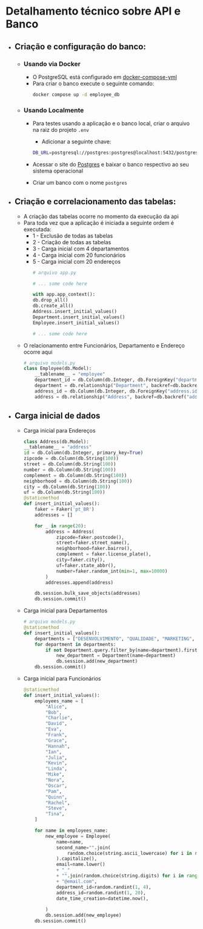 # Detalhamento técnico sobre API e Banco 

- ## Criação e configuração do banco:
    - ### Usando via Docker
        - O PostgreSQL está configurado em [docker-compose-yml](https://github.com/angelozero/backend/blob/main/docker-compose.yml)
        - Para criar o banco execute o seguinte comando: 
            ```bash
            docker compose up -d employee_db
            ```
    
    - ### Usando Localmente
        - Para testes usando a aplicação e o banco local, criar o arquivo na raiz do projeto `.env`
            - Adicionar a seguinte chave: 
            ```bash
            DB_URL=postgresql://postgres:postgres@localhost:5432/postgres
            ```
        - Acessar o site do [Postgres](https://www.postgresql.org/download/) e baixar o banco respectivo ao seu sistema operacional

        - Criar um banco com o nome `postgres`

- ## Criação e correlacionamento das tabelas:
    - A criação das tabelas ocorre no momento da execução da api
    - Para toda vez que a aplicação é iniciada a seguinte ordem é executada:
        - 1 - Exclusão de todas as tabelas
        - 2 - Criação de todas as tabelas
        - 3 - Carga inicial com 4 departamentos
        - 4 - Carga inicial com 20 funcionários
        - 5 - Carga inicial com 20 endereços
            ```python
            # arquivo app.py
            
            # ... some code here 
            
            with app.app_context():
            db.drop_all()
            db.create_all()
            Address.insert_initial_values()
            Department.insert_initial_values()
            Employee.insert_initial_values()

            # ... some code here
            ```
    - O relacionamento entre Funcionários, Departamento e Endereço ocorre aqui
        ```python
        # arquivo models.py
        class Employee(db.Model):
            __tablename__ = "employee"
            department_id = db.Column(db.Integer, db.ForeignKey("department.id"))
            department = db.relationship("Department", backref=db.backref("employees", lazy=True))
            address_id = db.Column(db.Integer, db.ForeignKey("address.id"))
            address = db.relationship("Address", backref=db.backref("addresses", lazy=True))
        ```

- ## Carga inicial de dados
    - Carga inicial para Endereços
        ```python
        class Address(db.Model):
        __tablename__ = "address"
        id = db.Column(db.Integer, primary_key=True)
        zipcode = db.Column(db.String(100))
        street = db.Column(db.String(100))
        number = db.Column(db.String(100))
        complement = db.Column(db.String(100))
        neighborhood = db.Column(db.String(100))
        city = db.Column(db.String(100))
        uf = db.Column(db.String(100))
        @staticmethod
        def insert_initial_values():
            faker = Faker('pt_BR')
            addresses = []

            for _ in range(20):
                address = Address(
                    zipcode=faker.postcode(),
                    street=faker.street_name(),
                    neighborhood=faker.bairro(),
                    complement = faker.license_plate(),
                    city=faker.city(),
                    uf=faker.state_abbr(),
                    number=faker.random_int(min=1, max=10000)
                )
                addresses.append(address)

            db.session.bulk_save_objects(addresses)
            db.session.commit()
        ```
    - Carga inicial para Departamentos
        ```python
        # arquivo models.py
        @staticmethod
        def insert_initial_values():
            departments = ["DESENVOLVIMENTO", "QUALIDADE", "MARKETING", "ADMINISTRATIVO"]
            for department in departments:
                if not Department.query.filter_by(name=department).first():
                    new_department = Department(name=department)
                    db.session.add(new_department)
            db.session.commit()
        ```
    - Carga inicial para Funcionários
        ```python
        @staticmethod
        def insert_initial_values():
            employees_name = [
                "Alice",
                "Bob",
                "Charlie",
                "David",
                "Eva",
                "Frank",
                "Grace",
                "Hannah",
                "Ian",
                "Julia",
                "Kevin",
                "Linda",
                "Mike",
                "Nora",
                "Oscar",
                "Pam",
                "Quinn",
                "Rachel",
                "Steve",
                "Tina",
            ]

            for name in employees_name:
                new_employee = Employee(
                    name=name,
                    second_name="".join(
                        random.choice(string.ascii_lowercase) for i in range(10)
                    ).capitalize(),
                    email=name.lower()
                    + "_"
                    + "".join(random.choice(string.digits) for i in range(3))
                    + "@email.com",
                    department_id=random.randint(1, 4),
                    address_id=random.randint(1, 20),
                    date_time_creation=datetime.now(),
                    
                )
                db.session.add(new_employee)
            db.session.commit()
        ```